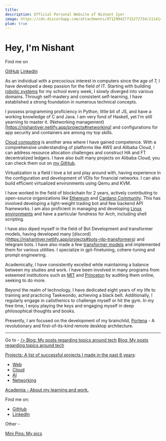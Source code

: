 ```yaml
---
title: 
description: Official Personal Website of Nishant Iyer
image: https://cdn.discordapp.com/attachments/971299427715272734/1114144376311001168/Nishant_Iyer.png
plum: true
---
```


# Hey, I'm Nishant

Find me on

<p flex="~ gap-3 wrap" class="mt--2!">
  <a href="https://github.com/nishantiyer" target="_blank"><span op75 i-simple-icons-github/> GitHub</a>
  <a href="https://www.linkedin.com/in/n1sh/" target="_blank"><span op75 i-simple-icons-linkedin /> Linkedin</a>
</p>

As an individual with a precocious interest in computers since the age of 7, I have developed a deep passion for the field of IT. Starting with building [robotic systems](https://drive.google.com/drive/folders/1idyy4DyDHI7uGDj3E00iVGRDthxPJJ2b?usp=drive_link) for my school every week, I slowly diverged into various domains. Through self-mastery and consistent self-learning, I have established a strong foundation in numerous technical concepts.

I possess programming proficiency in Python, little bit of JS, and have a working knowledge of C and Java. I am very fond of Haskell, yet I'm still yearning to master it.
(Networking management)[https://nishantiyer.netlify.app/projects#networking] and configurations for app security and containers are among my top skills.

[Cloud computing](https://nishantiyer.netlify.app/projects#cloud) is another area where I have gained competence. With a comprehensive understanding of platforms like AWS and Alibaba Cloud, I can address resource allocation challenges and construct HA and FT decentralized ledgers.
I have also built many projects on Alibaba Cloud; you can check them out on [my GitHub](https://github.com/NishantIyer).

Virtualization is a field I love a lot and play around with, having experience in the configuration and development of VDIs for financial networks. I can also build efficient virtualized environments using Qemu and KVM.

I have worked in the field of blockchain for 2 years, actively contributing to open-source organizations like [Ethereum](https://ethereum.org) and [Cardano Community](https://cardano.org). This has involved developing a light-weight trading bot and few backend API frameworks.
I am also proficient in managing and developing [Linux environments](https://pagure.io/user/nishantiyer) and have a particular fondness for Arch, including shell scripting.

I have also diped myself in the field of Bot Development and transformer models, having developed many [discord]((https://nishantiyer.netlify.app/projects#bots-nlp-transformers) and telegram bots.
I have also made a few [transformer models](https://github.com/NishantIyer/proxie) and implemented them for various utilities. I specialize in gpt-finetuning, cohere-tuning and prompt engineering.

Academically, I have consistently excelled while maintaining a balance between my studies and work. I have been involved in many programs from esteemed institutions such as [MIT](https://professional.mit.edu/course-catalog/blockchain-disruptive-technology) and [Princeton](https://www.coursera.org/learn/comparch) by auditing them online, seeking to do more.

Beyond the realm of technology, I have dedicated eight years of my life to training and practicing Taekwondo, achieving a black belt. Additionally, I regularly engage in calisthenics to challenge myself or hit the gym. In my free time, I enjoy playing the keys and engaging myself in deep philosophical thoughts and books.

Presently, I am focused on the development of my brainchild, [Portena](https://portena.netlify.app) - A revolutionary and first-of-its-kind remote desktop architecture.

---

Go to -
<a href="https://nishantiyer.netlify.app/posts" target="_blank"><span material-symbols:article color: white> /> Blog: My posts regarding topics around tech</a>
[Blog: My posts regarding topics around tech](https://nishantiyer.netlify.app/posts)

[Projects: A list of successful projects I made in the past 6 years](https://nishantiyer.netlify.app/projects):
- [Web](https://nishantiyer.netlify.app/projects#web-apps)
- [Cloud](https://nishantiyer.netlify.app/projects#cloud)
- [AI](https://nishantiyer.netlify.app/projects#bots-nlp-transformers)
- [Networking](https://nishantiyer.netlify.app/projects#networking)

[Academia - About my learning and work.](https://nishantiyer.netlify.app/academia)

Find me on:

- [GitHub](https://github.com/NishantIyer)
- [LinkedIn](https://www.linkedin.com/in/n1sh/)

Other -

[Mini Pins: My pics](https://nishantiyer.netlify.app/pics)
